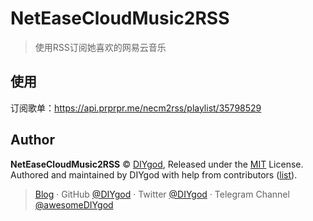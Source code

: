 # NetEaseCloudMusic2RSS

> 使用RSS订阅她喜欢的网易云音乐

## 使用

订阅歌单：https://api.prprpr.me/necm2rss/playlist/35798529

## Author

**NetEaseCloudMusic2RSS** © [DIYgod](https://github.com/DIYgod), Released under the [MIT](./LICENSE) License.<br>
Authored and maintained by DIYgod with help from contributors ([list](https://github.com/DIYgod/DPlayer/contributors)).

> [Blog](https://diygod.me) · GitHub [@DIYgod](https://github.com/DIYgod) · Twitter [@DIYgod](https://twitter.com/DIYgod) · Telegram Channel [@awesomeDIYgod](https://t.me/awesomeDIYgod)
